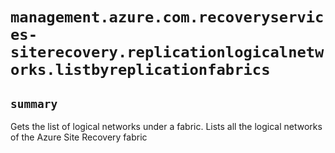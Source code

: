 # `management.azure.com.recoveryservices-siterecovery.replicationlogicalnetworks.listbyreplicationfabrics`

## `summary`
Gets the list of logical networks under a fabric. Lists all the logical networks of the Azure Site Recovery fabric


